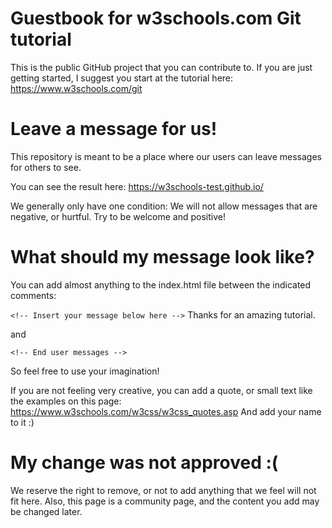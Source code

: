 # Guestbook for w3schools.com Git tutorial

This is the public GitHub project that you can contribute to.
If you are just getting started, I suggest you start at the tutorial here: https://www.w3schools.com/git

# Leave a message for us!
This repository is meant to be a place where our users can leave messages for others to see.

You can see the result here: https://w3schools-test.github.io/

We generally only have one condition: 
We will not allow messages that are negative, or hurtful. Try to be welcome and positive!

# What should my message look like?

You can add almost anything to the index.html file between the indicated comments:

`<!-- Insert your message below here -->`
Thanks for an amazing tutorial.

and

`<!-- End user messages -->`

So feel free to use your imagination!

If you are not feeling very creative, you can add a quote, or small text like the examples on this page: https://www.w3schools.com/w3css/w3css_quotes.asp
And add your name to it :)

# My change was not approved :(

We reserve the right to remove, or not to add anything that we feel will not fit here.
Also, this page is a community page, and the content you add may be changed later.
